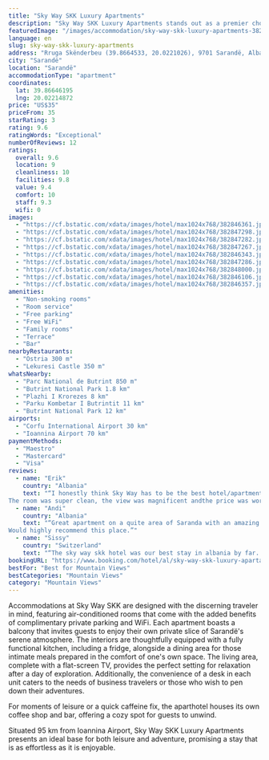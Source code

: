 ```yaml
---
title: "Sky Way SKK Luxury Apartments"
description: "Sky Way SKK Luxury Apartments stands out as a premier choice for travelers seeking comfort and convenience in Sarandë, located a mere 16 km from the enchanting Butrint National Park."
featuredImage: "/images/accommodation/sky-way-skk-luxury-apartments-382846361.jpg"
language: en
slug: sky-way-skk-luxury-apartments
address: "Rruga Skënderbeu (39.8664533, 20.0221026), 9701 Sarandë, Albania"
city: "Sarandë"
location: "Sarandë"
accommodationType: "apartment"
coordinates:
  lat: 39.86646195
  lng: 20.02214872
price: "US$35"
priceFrom: 35
starRating: 3
rating: 9.6
ratingWords: "Exceptional"
numberOfReviews: 12
ratings:
  overall: 9.6
  location: 9
  cleanliness: 10
  facilities: 9.8
  value: 9.4
  comfort: 10
  staff: 9.3
  wifi: 0
images:
  - "https://cf.bstatic.com/xdata/images/hotel/max1024x768/382846361.jpg?k=275be82a5ec4ea36455b94df4f2de5f38dae1577089c186346e0d2b036c03d97&o=&hp=1"
  - "https://cf.bstatic.com/xdata/images/hotel/max1024x768/382847298.jpg?k=4e85e625c525cee295e8de1de4c3b68456c6ed155668820908f96c80c0f7d897&o=&hp=1"
  - "https://cf.bstatic.com/xdata/images/hotel/max1024x768/382847282.jpg?k=5a3c089da05f100019a9dc8149efccb95d9529571bbfa1095a01a61a8178d3db&o=&hp=1"
  - "https://cf.bstatic.com/xdata/images/hotel/max1024x768/382847267.jpg?k=d683a82f9f6113550e3e757676ff9eb279b1cbbb87c5210d0953cb660c2848de&o=&hp=1"
  - "https://cf.bstatic.com/xdata/images/hotel/max1024x768/382846343.jpg?k=4e194053f9007645628de2479fef1b4ddb291ae9d4969fe08326bbbc4d9f79e7&o=&hp=1"
  - "https://cf.bstatic.com/xdata/images/hotel/max1024x768/382847286.jpg?k=0c5200f5a77909159913eb389b7b7c48033bdfe704968c5a9924dc0cc31c5ea8&o=&hp=1"
  - "https://cf.bstatic.com/xdata/images/hotel/max1024x768/382848000.jpg?k=74b8285fdaf64e917cb81be2b24b40aa1c57a7a786dfc50c25fce4a8e9c24de8&o=&hp=1"
  - "https://cf.bstatic.com/xdata/images/hotel/max1024x768/382846106.jpg?k=c5b31e4f4f2f8216d761a0923d119742c1a3d3feff9b3a0b8ea7d0a0300a1764&o=&hp=1"
  - "https://cf.bstatic.com/xdata/images/hotel/max1024x768/382846357.jpg?k=e2536a9194fcd62cf6c0238ebb99534e7acf14000130c4d55ff18c1341a41d10&o=&hp=1"
amenities:
  - "Non-smoking rooms"
  - "Room service"
  - "Free parking"
  - "Free WiFi"
  - "Family rooms"
  - "Terrace"
  - "Bar"
nearbyRestaurants:
  - "Ostria 300 m"
  - "Lekuresi Castle 350 m"
whatsNearby:
  - "Parc National de Butrint 850 m"
  - "Butrint National Park 1.8 km"
  - "Plazhi I Krorezes 8 km"
  - "Parku Kombetar I Butrintit 11 km"
  - "Butrint National Park 12 km"
airports:
  - "Corfu International Airport 30 km"
  - "Ioannina Airport 70 km"
paymentMethods:
  - "Maestro"
  - "Mastercard"
  - "Visa"
reviews:
  - name: "Erik"
    country: "Albania"
    text: "“I honestly think Sky Way has to be the best hotel/apartment you can get in Sarande.
The room was super clean, the view was magnificent andthe price was worth every penny for the service.”"
  - name: "Andi"
    country: "Albania"
    text: "“Great apartment on a quite area of Saranda with an amazing view.
Would highly recommend this place.”"
  - name: "Sissy"
    country: "Switzerland"
    text: "“The sky way skk hotel was our best stay in albania by far. The room was extremely big with a very comfortable bed, generous balcony, bathroom with exeptional lightning and even a mini kitchen! The staff was very friendly & helpful, there is a safe...”"
bookingURL: "https://www.booking.com/hotel/al/sky-way-skk-luxury-apartaments-sarande.en-gb.html?aid=8035640"
bestFor: "Best for Mountain Views"
bestCategories: "Mountain Views"
category: "Mountain Views"
---
```


Accommodations at Sky Way SKK are designed with the discerning traveler in mind, featuring air-conditioned rooms that come with the added benefits of complimentary private parking and WiFi. Each apartment boasts a balcony that invites guests to enjoy their own private slice of Sarandë's serene atmosphere. The interiors are thoughtfully equipped with a fully functional kitchen, including a fridge, alongside a dining area for those intimate meals prepared in the comfort of one's own space. The living area, complete with a flat-screen TV, provides the perfect setting for relaxation after a day of exploration. Additionally, the convenience of a desk in each unit caters to the needs of business travelers or those who wish to pen down their adventures.

For moments of leisure or a quick caffeine fix, the aparthotel houses its own coffee shop and bar, offering a cozy spot for guests to unwind.

Situated 95 km from Ioannina Airport, Sky Way SKK Luxury Apartments presents an ideal base for both leisure and adventure, promising a stay that is as effortless as it is enjoyable.